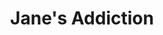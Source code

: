---
title: "Jane's Addiction"
summary: "American rock band founded in 1985 in Los Angeles. Current line-up consists of Perry Farrell on vocals and guitar, Eric Avery on bass and Stephen Perkins on drums. Their former line-up includes Dave Navarro on guitar."
slug: "jane-s-addiction"
image: "jane-s-addiction.jpg"
apple_music_artist_url: "https://music.apple.com/gb/artist/janes-addiction/175958"
wikipedia_url: "none"
---